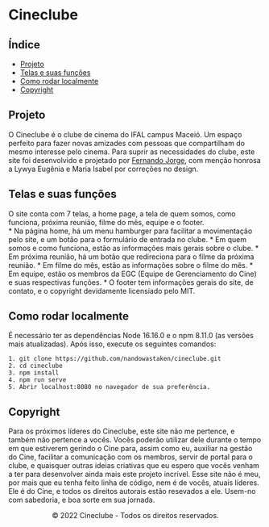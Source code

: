 # Cineclube
## Índice
* <a href='#projeto'>Projeto</a>
* <a href='#funcionalidades'>Telas e suas funções</a>
* <a href='#como-rodar'>Como rodar localmente</a>
* <a href='#copyright'>Copyright</a>


<h2 id='projeto'>Projeto</h2>
<p>
O Cineclube é o clube de cinema do IFAL campus Maceió. Um espaço perfeito para fazer novas amizades com pessoas que compartilham do mesmo interesse pelo cinema. Para suprir as necessidades do clube, este site foi desenvolvido e projetado por <a href='www.github.com/nandowastaken'>Fernando Jorge</a>, com menção honrosa a Lywya Eugênia e Maria Isabel por correções no design. 
</p>

<h2 id='funcionalidades'>Telas e suas funções</h2>
<p>
  O site conta com 7 telas, a home page, a tela de quem somos, como funciona, próxima reunião, filme do mês, equipe e o footer. <br>
  * Na página home, há um menu hamburger para facilitar a movimentação pelo site, e um botão para o formulário de entrada no clube.
  * Em quem somos e como funciona, estão as informações mais gerais sobre o clube.
  * Em próxima reunião, há um botão que redireciona para o filme da próxima reunião.
  * Em filme do mês, estão as informações sobre o filme do mês.
  * Em equipe, estão os membros da EGC (Equipe de Gerenciamento do Cine) e suas respectivas funções.
  * O footer tem informações gerais do site, de contato, e o copyright devidamente licensiado pelo MIT. 
  
</p>

<h2 id='como-rodar'>Como rodar localmente</h2>
<p>
É necessário ter as dependências Node 16.16.0 e o npm 8.11.0 (as versões mais atualizadas). Após isso, execute os seguintes comandos:

```
1. git clone https://github.com/nandowastaken/cineclube.git 
2. cd cineclube
3. npm install
4. npm run serve
5. Abrir localhost:8080 no navegador de sua preferência.
```

</p>

<h2 id='copyright'>Copyright</h2>
<p>
Para os próximos líderes do Cineclube, este site não me pertence, e também não pertence a vocês. Vocês poderão utilizar dele durante o tempo em que estiverem gerindo o Cine para, assim como eu, auxiliar na gestão do Cine, facilitar a comunicação com os membros, servir de portal para o clube, e quaisquer outras ideias criativas que eu espero que vocês venham a ter para desenvolver ainda mais este projeto incrível. Esse site não é meu, por mais que eu tenha feito linha de código, nem é de vocês, atuais líderes. Ele é do Cine, e todos os direitos autorais estão resevados a ele. Usem-no com sabedoria, e boa sorte em sua jornada. 
</p>

<div align='center'>
  <p>© 2022 Cineclube - Todos os direitos reservados.</p>
  
</div>



